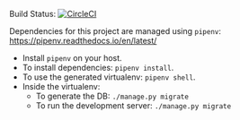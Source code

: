 Build Status: [![CircleCI](https://circleci.com/gh/cs-4284-capstone/soundbin-admin/tree/master.svg?style=svg)](https://circleci.com/gh/cs-4284-capstone/soundbin-admin/tree/master)

Dependencies for this project are managed using `pipenv`: https://pipenv.readthedocs.io/en/latest/

* Install `pipenv` on your host.
* To install dependencies: `pipenv install`.
* To use the generated virtualenv: `pipenv shell`.
* Inside the virtualenv:
    * To generate the DB: `./manage.py migrate`
    * To run the development server: `./manage.py migrate`
